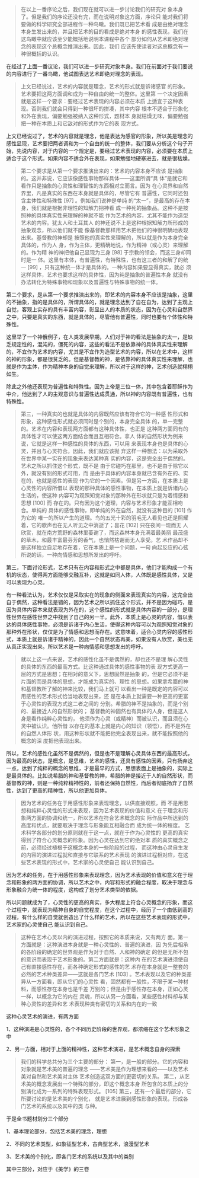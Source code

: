 <blockquote data-pid="NfYXoOO_">在以上⼀番序论之后，我们现在就可以进⼀步讨论我们的研究对 象本⾝了。但是我们的序论还没有完，⽽在说明对象这⽅⾯，序论只 能对我们将要做的科学研究全部进程作⼀种⻦瞰。我们既已把艺术看 成是由绝对理念本⾝⽣发出来的，并且把艺术的⽬的看成是绝对本⾝ 的感性表现，我们在这⻦瞰中就应该⾄少能概括地说明本课程中各个 部分如何从艺术即绝对理念的表现这个总概念推演出来。因此，我们 应该先使读者对这总概念有⼀种很概括的认识。 </blockquote><p data-pid="5yShFUk4">在经过了上面一番议论，我们可以进一步研究对象本身。我们在前面对于我们要说的内容进行了一番鸟瞰，他试图表达艺术即绝对理念的表现。</p><blockquote data-pid="G7zCNak9">上⽂已经说过，艺术的内容就是理念，艺术的形式就是诉诸感官 的形象。艺术要把这两⽅⾯调和成为⼀种⾃由的统⼀的整体。这⾥第 ⼀个决定因素就是这样⼀个要求：要经过艺术表现的内容必须在本质 上适宜于这种表现。否则我们就会只得到⼀种很坏的拼凑，其中内容 根本不适合于形象化和外在表现，偏要勉强被纳⼊这种形式，题材本 ⾝就枯燥⽆味，偏要勉强把⼀种在本质上和它敌对的形式作为它的表 现⽅式。 </blockquote><p data-pid="n7VUfSF4">上文已经说过了，艺术的内容就是理念，他是表达为感官的形象，所以美是理念的感性显现，艺术要把两者调和为一个自由的统一的整体，我们要从分析这个句子开始，先说内容，对于内容的一个规定是，要经过艺术表现的内容，必须要在本质上适合于这个形式。如果内容不适合外在表现，如果勉强地硬塞进去，就是很枯燥。</p><blockquote data-pid="AZMzJtk7">第⼆个要求是从第⼀个要求推演出来的：艺术的内容本⾝不应该 是抽象的。这并⾮说，它应该像感性事物那样具体——这⾥所谓“具 体”是就它和看作只是抽象的⼼灵性和理智性的东⻄相对⽴⽽⾔。因为 在⼼灵界和⾃然界⾥，凡是真实的东⻄在本⾝就是具体的，尽管它有 普遍性，它同时还包含主体性和特殊性 [97] 。例如我们说神是单纯 的“太⼀”，是最⾼的存在本⾝，我们就是根据⾮理性的知解⼒把神看 成⼀种死的抽象品。这种不是按照神的具体真实性来理解的神就不能 作为艺术的内容，尤其不能作为造型艺术的内容。犹太⼈和⼟⽿其⼈ 的神还说不上是这种根据知解⼒所形成的抽象观念，所以他们就不能 像基督教那样⽤艺术把他们的神很明确地表现出来。基督教的神却是 按照他的真实性来理解的，所以就是作为本⾝完全具体的，作为⼈ ⾝，作为主体，更精确地说，作为精神（或⼼灵）来理解的。作为精 神的神把他⾃⼰显现为三⾝ [98] 于宗教的领会，⽽这三⾝却同时是⼀ 体。这⾥有本体，有普遍性，有特殊性，也有这三者的和解了的统⼀ [99] ，只有这种统⼀体才是具体的。⼀种内容如果要显得真实，就必 须这样具体，艺术也要求这样的具体性，因为纯是抽象的普遍性本⾝ 就没有办法转化为特殊事物和现象以及普遍性与特殊事物的统⼀体。</blockquote><p data-pid="GtvLMbrJ">第二个要求，是从第一个要求推演出来的，即艺术的内容本身不应该是抽象，这里的不抽象，指的是具体的，所谓具体的，就是理念达到了自在自为，达到了主观上自觉，客观上实存的具有丰富内容，彰显出人的本质的状态，因为在心灵和自然界之中，只要是真实的东西，就是具体的，尽管他有普遍性，同时也要有个体性和特殊性。</p><p data-pid="IBlLnWnx">这里举了一个神俄例子，在人类发展早期，人们对于神的看法是抽象的太一，是缺乏规定性的，混沌的，僵死的内容，这些的看法不是依靠神的具体真实性来理解的，不宜作为艺术的内容，尤其是不宜作为造型艺术的内容，所以在艺术中，这样的神的形象，都是很贫乏的。但是基督教的神，是依靠神的具体真实性来理解，也就是作为主体，作为精神本身的自觉来理解，所以对于这样的神，艺术创造就栩栩如生。</p><p data-pid="YdVx0ddq">除此之外他还表现为普遍性和特殊性。因为上帝是三位一体，其中包含着耶稣作为中介，他达到了人的主观意识与普遍性达成贯通，所以神的内容既有普遍性，也有特殊性。</p><blockquote data-pid="TXtWx_I_">第三，⼀种真实的也就是具体的内容既然应该有符合它的⼀种感 性形式和形象，这种感性形式就必须同时是个别的，本⾝完全具体 的，单⼀完整的。艺术在内容和表现两⽅⾯都有这种具体性，也正是 这种两⽅⾯同有的具体性才可以使这两⽅⾯结合⽽且互相符合。拿⼈ 体的⾃然形状为例来说，它就是这样⼀种感性的具体的东⻄，可以⽤ 来表现本⾝也是具体的⼼灵，并且与⼼灵符合。因此，我们就应该抛 弃这样⼀种想法：以为采取外在世界中某⼀实在的现象来表达某种真 实的内容，这是完全出于偶然的。艺术之所以抓住这个形式，既不是 由于它碰巧在那⾥，也不是由于除它以外，就没有别的形式可⽤，⽽ 是由于具体的内容本⾝就已含有外在的、实在的，也就是感性的表现 作为它的⼀个因素。但是另⼀⽅⾯，在本质上是⼼灵性的内容所借以 表现的那种具体的感性事物，在本质上就是诉诸内⼼⽣活的，使这种 内容可为观照知觉对象的那种外在形状就只是为着情感和思想 [100] ⽽ 存在的。只有因为这个道理，内容与艺术形象才能互相吻合。单纯的 具体的感性事物，即单纯的外在⾃然，就没有这种⽬的 [101] 作为它的 唯⼀的所以产⽣的道理。⻦的五光⼗彩的⽻⽑⽆⼈看⻅也还是照耀 着，它的歌声也在⽆⼈听⻅之中消逝了；昙花 [102] 只在夜间⼀现⽽⽆ ⼈欣赏，就在南⽅荒野的森林⾥萎谢了，⽽这森林本⾝充满着最美丽 最茂盛的草⽊，和最丰富最芬芳的⾹⽓，也悄然枯谢⽽⽆⼈享受。艺 术作品却不是这样独⽴⾃⾜地存在着，它在本质上是⼀个问题，⼀句 向起反应的⼼弦所说的话，⼀种向情感和思想所发出的呼吁。 </blockquote><p data-pid="wzZOVejU">第三，下面讨论形式，艺术只有在内容和形式之中都是具体，他们才能构成一个有机的状态，使得两方面能够交融互补，这就是如同人体，人体既是感性具体，又是可以表现为心灵。</p><p data-pid="8U3KNF0v">有一种看法认为，艺术仅仅是采取实在的现象的侧面来表现真实的内容，这完全出自于偶然，这种看法是错的，因为艺术之所以抓住这个形式，并不是因为碰巧，是因为具体内容本来就表现为外在的，这个感性的形式就是具体内容的一部分，是理性世界在感性世界之中找到了自己的另一半。此外，本质上是心灵的内容，借以表达的具体感性事物，必须是诉诸于内心生活，使得这种内容可以为观照知觉对象的那种外在形状，仅仅是为了情感和思想而存在。这意味着，适合心灵内容的感性形式，本质上就是诉诸于精神的，因此一个自然状态再美，如果没有人欣赏，美也无从真正实现出来。所以艺术是一种向情感和思想发出的呼吁。</p><blockquote data-pid="Yjg25CKX">就以上这⼀点来说，艺术的感性化虽不是偶然的，却也还不是理 解⼼灵性的具体的东⻄的最⾼⽅式。⽐这种通过具体的感性事物的表 现⽅式更⾼⼀层的⽅式是思想；在相对的意义下，思想固然是抽象 的，但是它必须不是⽚⾯的⽽是具体的思想，才能成为真实的、理性 的思想。如果拿希腊的神和基督教所了解的神来⽐较，我们⻢上就可 以看出⼀种是既定的内容可以⽤感性的艺术形式恰当地表现出来，还 是在本质上就需要⼀种更⾼的更富于⼼灵性的表现⽅式这⼆者之间的 分别。希腊的神不是抽象的，⽽是个别的、最接近⼈的⾃然形状的； 基督教的神固然也有具体的⼈⾝，但是这⼈⾝是看作纯粹⼼灵性的， 他须作为⼼灵（或精神）⽽被认识，⽽且须在⼼灵中被认识。他所借 以存在的基本上就是内⼼的知识（领悟），⽽不是外在的⾃然⼈体形 状，⽤这种形状就不能把他完全表现出来，就不能按照他的概念的深 度把他表现出来。</blockquote><p data-pid="Rno7_AVT">所以，艺术的感性化虽然不是偶然的，但是也不是理解心灵具体东西的最高形式，因为最高的状态，是概念，是思维，艺术的感性，还具有感性的因素，只有扬弃这一点，达到了纯粹的概念的思维，才是最早的方式，思想表面上是抽象的，实际上是最具体的。比如说希腊的神和基督教的神，希腊的神是接近于人的自然形状，而基督教的神，则是一种纯粹精神性的，前者还保持自然性，而后者彻底扬弃了自然性，达到了更高的精神性，所以他更加具体。</p><blockquote data-pid="_7GnShyV">因为艺术的任务在于⽤感性形象来表现理念，以供直接观照，⽽ 不是⽤思想和纯粹⼼灵性的形式来表现，因为艺术表现的价值和意义 在于理念和形象两⽅⾯的协调和统⼀，所以艺术在符合艺术概念的实 际作品中所达到的⾼度和优点，就要取决于理念与形象能互相融合⽽ 成为统⼀体的程度。 艺术科学各部分的划分原则就在于这⼀点，就在于作为⼼灵性的 更⾼的真实得到了符合⼼灵概念的形象。因为⼼灵在达到它的绝对本 质的真实概念之前，必须经过植根于这概念本⾝的⼀些阶段的过程， ⽽这种由⼼灵⾃⽣发的内容的演进过程就和直接与它联系的艺术表现 的演进过程相对应，在这些艺术表现的形式中，艺术家的⼼灵使⾃⼰ 能认识到⾃⼰。 </blockquote><p data-pid="3jqhfmNm">因为艺术的任务，在于用感性形象来表现理念，因为艺术表现的价值和意义在于理念和形象的两方面的协调，所以艺术之中，内容和形式的融合程度，取决于理念与形象融合为统一体的程度，这构成了划分艺术类型的依据。</p><p data-pid="4x7NOj09">所以问题就成为了，心灵性的更高的真实，多大程度上符合心灵概念的形象，而这个过程中，就表现为精神自身的自觉程度，在这个过程中，经历了一个由低到高的过程，有什么样的自觉就创造出了什么样的艺术，所以在这些艺术表现的形式中，艺术家的⼼灵使⾃⼰ 能认识到⾃⼰。 </p><blockquote data-pid="tK9OJ0s6">这种在艺术⼼灵以内的演进过程，按照它的本质来说，⼜有两⽅ ⾯。第⼀⽅⾯就是：这种演进本⾝就是⼀种⼼灵性的、普遍的演进，因 为先后相承的各阶段的确定的世界观是作为对于⾃然、⼈和神的确定 的但是⽆所不包的意识⽽表现于艺术形象的。第⼆⽅⾯就是：这种内 在的艺术演进须使⾃⼰有直接感性存在，⽽各种确定形式的感性的艺 术存在本⾝就是⼀整套的必然的艺术种类差异——这就是各门艺术 [103] 。艺术表现以及它的种类差异从⼀⽅⾯看，即从它们的⼼灵性 看，固然都有⼀般性，不限于某⼀种材料，⽽感性存在本⾝也是千差 万别的；但是由于感性存在本⾝，正如⼼灵⼀样，以概念为它的内在 灵魂，所以从另⼀⽅⾯看，某些感性材料却与某种⼼灵性的差异和艺 术表现种类有密切的关系和内在的⼀致</blockquote><p data-pid="yEuvyqTh">这种心灵艺术的演进，有两方面</p><p data-pid="gGUrEAwL">1、这种演进是心灵性的，各个不同历史阶段的世界观，都浓缩在这个艺术形象之中</p><p data-pid="ccm3MKLx">2、另一方面，相对于上面的精神性，这种艺术演进，是艺术概念自身的探索</p><blockquote data-pid="v4CUog-_">我们的科学总共分为三个主要的部分： 第⼀，是⼀般的部分。它的内容和对象就是艺术美的普遍的理念 ——艺术美是作为理想来看的——以及艺术美对⾃然和艺术美对主体 艺术创造这双⽅⾯的更密切的关系。 第⼆，从艺术美的概念发展出⼀个特殊的部分，即这个概念本⾝ 所包含的本质上的分别演化成为⼀系列的特殊表现形式。  [105] 第三，还有⼀个最后的部分，它所要讨论的是艺术美的个别化， 就是艺术进展到感性形象的表现，形成各门艺术的系统以及其中的类 与种。 </blockquote><p data-pid="YO_sa3Ek">于是全书题材划分三个部分</p><p data-pid="ggVL0rSn">1、基本理论部分，包括艺术美的理念，理想</p><p data-pid="HPtDiXCP">2、不同的艺术类型，如象征型艺术，古典型艺术，浪漫型艺术</p><p data-pid="lO4PU92J">3、艺术美的个别化，即各门艺术的系统以及其中的类别</p><p data-pid="gVgDQgMH">其中三部分，对应于《美学》的三卷</p><p></p>